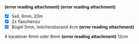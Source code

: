 **(error reading attachment)**
 **(error reading attachment)**
- [x] Seil, 6mm, 20m
- [x] 2x flaschenzu
- [x] Bügel 5mm, loöchersbsrand 4cm
 **(error reading attachment)**

4 karabiner 6mm oder 8mm
 **(error reading attachment)**
12cm